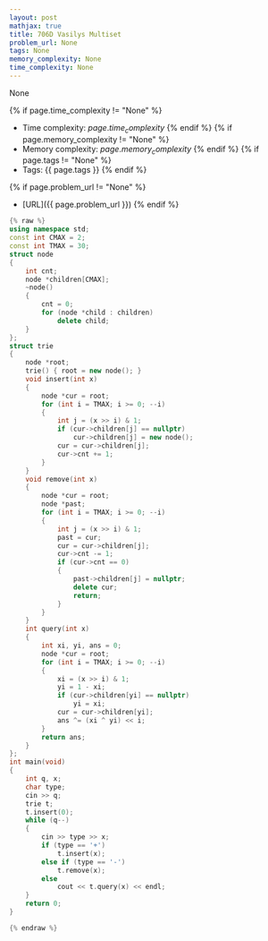 ```yaml
---
layout: post
mathjax: true
title: 706D Vasilys Multiset
problem_url: None
tags: None
memory_complexity: None
time_complexity: None
---
```


None


{% if page.time_complexity != "None" %}
- Time complexity: ${{ page.time_complexity }}$
{% endif %}
{% if page.memory_complexity != "None" %}
- Memory complexity: ${{ page.memory_complexity }}$
{% endif %}
{% if page.tags != "None" %}
- Tags: {{ page.tags }}
{% endif %}

{% if page.problem_url != "None" %}
- [URL]({{ page.problem_url }})
{% endif %}

```cpp
{% raw %}
using namespace std;
const int CMAX = 2;
const int TMAX = 30;
struct node
{
    int cnt;
    node *children[CMAX];
    ~node()
    {
        cnt = 0;
        for (node *child : children)
            delete child;
    }
};
struct trie
{
    node *root;
    trie() { root = new node(); }
    void insert(int x)
    {
        node *cur = root;
        for (int i = TMAX; i >= 0; --i)
        {
            int j = (x >> i) & 1;
            if (cur->children[j] == nullptr)
                cur->children[j] = new node();
            cur = cur->children[j];
            cur->cnt += 1;
        }
    }
    void remove(int x)
    {
        node *cur = root;
        node *past;
        for (int i = TMAX; i >= 0; --i)
        {
            int j = (x >> i) & 1;
            past = cur;
            cur = cur->children[j];
            cur->cnt -= 1;
            if (cur->cnt == 0)
            {
                past->children[j] = nullptr;
                delete cur;
                return;
            }
        }
    }
    int query(int x)
    {
        int xi, yi, ans = 0;
        node *cur = root;
        for (int i = TMAX; i >= 0; --i)
        {
            xi = (x >> i) & 1;
            yi = 1 - xi;
            if (cur->children[yi] == nullptr)
                yi = xi;
            cur = cur->children[yi];
            ans ^= (xi ^ yi) << i;
        }
        return ans;
    }
};
int main(void)
{
    int q, x;
    char type;
    cin >> q;
    trie t;
    t.insert(0);
    while (q--)
    {
        cin >> type >> x;
        if (type == '+')
            t.insert(x);
        else if (type == '-')
            t.remove(x);
        else
            cout << t.query(x) << endl;
    }
    return 0;
}

{% endraw %}
```